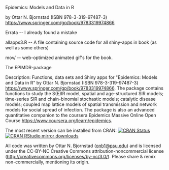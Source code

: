 Epidemics: Models and Data in R

by Ottar N. Bjornstad (ISBN 978-3-319-97487-3) <https://www.springer.com/gp/book/9783319974866>

Errata -- I already found a mistake

allapps3.R -- A file containing source code for all shiny-apps in book (as well as some others)

mov/ -- web-optimized animated gif's for the book.

The EPIMDR-package

Description: Functions, data sets and Shiny apps for "Epidemics: Models and Data in R" by Ottar N. Bjornstad (ISBN 978-3-319-97487-3) <https://www.springer.com/gp/book/9783319974866>. The package contains functions to study the S(E)IR model, spatial and age-structured SIR models; time-series SIR and chain-binomial stochastic models; catalytic disease models; coupled map lattice models of spatial transmission and network models for social spread of infection. The package is also an advanced quantitative companion to the coursera Epidemics Massive Online Open Course <https://www.coursera.org/learn/epidemics>.

The most recent version can be installed from CRAN:
[![CRAN Status](https://www.r-pkg.org/badges/version/epimdr)](https://cran.r-project.org/package=epimdr)
[![CRAN RStudio mirror downloads](https://cranlogs.r-pkg.org/badges/epimdr)](https://www.r-pkg.org/pkg/epimdr)

All code was written by Ottar N. Bjornstad (onb1@psu.edu) and is licensed under the CC-BY-NC Creative Commons attribution-noncommercial license (http://creativecommons.org/licenses/by-nc/3.0/). Please share & remix non-commercially, mentioning its origin.
